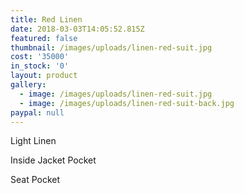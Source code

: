 ```yaml
---
title: Red Linen
date: 2018-03-03T14:05:52.815Z
featured: false
thumbnail: /images/uploads/linen-red-suit.jpg
cost: '35000'
in_stock: '0'
layout: product
gallery:
  - image: /images/uploads/linen-red-suit.jpg
  - image: /images/uploads/linen-red-suit-back.jpg
paypal: null
---
```

Light Linen


Inside Jacket Pocket


Seat Pocket
